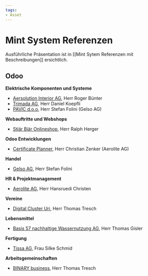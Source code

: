 ```yaml
---
tags:
- Asset
---
```

# Mint System Referenzen

Ausführliche Präsentation ist in [[Mint Sytem Referenzen mit Beschreibungen]] ersichtlich.

## Odoo

**Elektrische Komponenten und Systeme**

* [Aersolution Interior AG](https://www.aersolution.com/), Herr Roger Bünter
* [Trimada AG](https://www.trimada.ch/), Herr Daniel Koepfli
* [PAVIC d.o.o](https://www.pavicdoo.rs/ "https://www.pavicdoo.rs/"), Herr Stefan Folini (Gelso AG)

**Webauftritte und Webshops**

* [Stiär Biär Onlineshop](https://shop.stiärbiär.ch/), Herr Ralph Herger

**Odoo Entwicklungen**

* [Certificate Planner](https://github.com/Mint-System/Certificate-Planner), Herr Christian Zenker (Aerolite AG)

**Handel**

* [Gelso AG](https://www.gelso.ch), Herr Stefan Folini

**HR & Projektmanagement**

* [Aerolite AG](https://aerolite.ch/), Herr Hansruedi Christen

**Vereine**

* [Digital Cluster Uri](https://digital-cluster-uri.ch/), Herr Thomas Tresch

**Lebensmittel**

* [Basis 57 nachhaltige Wassernutzung AG](https://www.basis57.ch/), Herr Thomas Gisler

**Fertigung**

* [Tissa AG](https://www.tissa.ch/), Frau Silke Schmid

**Arbeitsgemeinschaften**

* [BINARY business](https://www.binary-business.ch/), Herr Thomas Tresch
